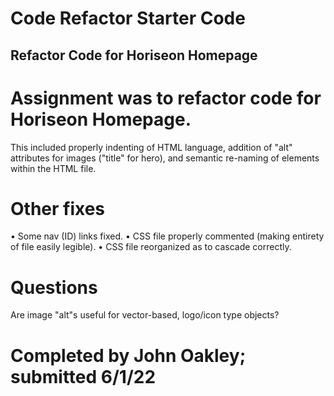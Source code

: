 # Code Refactor Starter Code

## Refactor Code for Horiseon Homepage

# Assignment was to refactor code for Horiseon Homepage.

This included properly indenting of HTML language, addition of "alt" attributes for images ("title" for hero), and semantic re-naming of elements within the HTML file.

# Other fixes

• Some nav (ID) links fixed.
• CSS file properly commented (making entirety of file easily legible).
• CSS file reorganized as to cascade correctly.

# Questions

Are image "alt"s useful for vector-based, logo/icon type objects?

# Completed by John Oakley; submitted 6/1/22